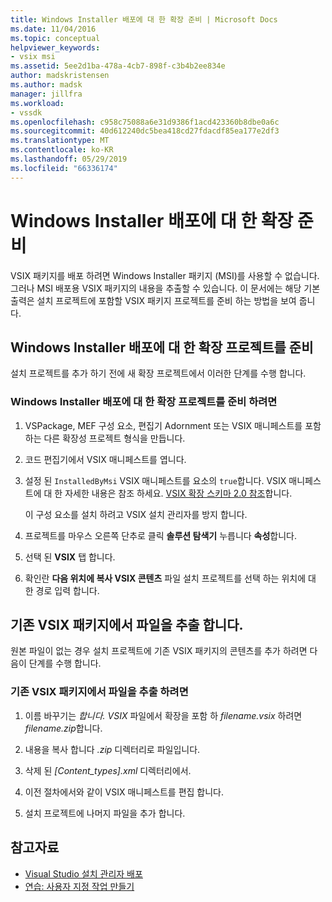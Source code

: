 ```yaml
---
title: Windows Installer 배포에 대 한 확장 준비 | Microsoft Docs
ms.date: 11/04/2016
ms.topic: conceptual
helpviewer_keywords:
- vsix msi
ms.assetid: 5ee2d1ba-478a-4cb7-898f-c3b4b2ee834e
author: madskristensen
ms.author: madsk
manager: jillfra
ms.workload:
- vssdk
ms.openlocfilehash: c958c75088a6e31d9386f1acd423360b8dbe0a6c
ms.sourcegitcommit: 40d612240dc5bea418cd27fdacdf85ea177e2df3
ms.translationtype: MT
ms.contentlocale: ko-KR
ms.lasthandoff: 05/29/2019
ms.locfileid: "66336174"
---
```

# <a name="prepare-extensions-for-windows-installer-deployment"></a>Windows Installer 배포에 대 한 확장 준비
VSIX 패키지를 배포 하려면 Windows Installer 패키지 (MSI)를 사용할 수 없습니다. 그러나 MSI 배포용 VSIX 패키지의 내용을 추출할 수 있습니다. 이 문서에는 해당 기본 출력은 설치 프로젝트에 포함할 VSIX 패키지 프로젝트를 준비 하는 방법을 보여 줍니다.

## <a name="prepare-an-extension-project-for-windows-installer-deployment"></a>Windows Installer 배포에 대 한 확장 프로젝트를 준비
 설치 프로젝트를 추가 하기 전에 새 확장 프로젝트에서 이러한 단계를 수행 합니다.

### <a name="to-prepare-an-extension-project-for-windows-installer-deployment"></a>Windows Installer 배포에 대 한 확장 프로젝트를 준비 하려면

1. VSPackage, MEF 구성 요소, 편집기 Adornment 또는 VSIX 매니페스트를 포함 하는 다른 확장성 프로젝트 형식을 만듭니다.

2. 코드 편집기에서 VSIX 매니페스트를 엽니다.

3. 설정 된 `InstalledByMsi` VSIX 매니페스트를 요소의 `true`합니다. VSIX 매니페스트에 대 한 자세한 내용은 참조 하세요. [VSIX 확장 스키마 2.0 참조](../extensibility/vsix-extension-schema-2-0-reference.md)합니다.

     이 구성 요소를 설치 하려고 VSIX 설치 관리자를 방지 합니다.

4. 프로젝트를 마우스 오른쪽 단추로 클릭 **솔루션 탐색기** 누릅니다 **속성**합니다.

5. 선택 된 **VSIX** 탭 합니다.

6. 확인란 **다음 위치에 복사 VSIX 콘텐츠** 파일 설치 프로젝트를 선택 하는 위치에 대 한 경로 입력 합니다.

## <a name="extract-files-from-an-existing-vsix-package"></a>기존 VSIX 패키지에서 파일을 추출 합니다.
 원본 파일이 없는 경우 설치 프로젝트에 기존 VSIX 패키지의 콘텐츠를 추가 하려면 다음이 단계를 수행 합니다.

### <a name="to-extract-files-from-an-existing-vsix-package"></a>기존 VSIX 패키지에서 파일을 추출 하려면

1. 이름 바꾸기는 *합니다. VSIX* 파일에서 확장을 포함 하 *filename.vsix* 하려면 *filename.zip*합니다.

2. 내용을 복사 합니다 *.zip* 디렉터리로 파일입니다.

3. 삭제 된 *[Content_types].xml* 디렉터리에서.

4. 이전 절차에서와 같이 VSIX 매니페스트를 편집 합니다.

5. 설치 프로젝트에 나머지 파일을 추가 합니다.

## <a name="see-also"></a>참고자료
- [Visual Studio 설치 관리자 배포](https://msdn.microsoft.com/library/121be21b-b916-43e2-8f10-8b080516d2a0)
- [연습: 사용자 지정 작업 만들기](/previous-versions/visualstudio/visual-studio-2010/d9k65z2d(v=vs.100))